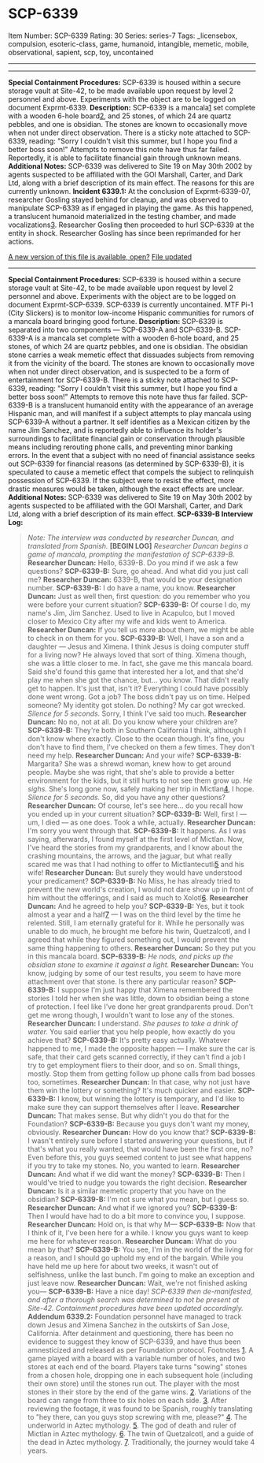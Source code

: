 # SCP-6339
Item Number: SCP-6339
Rating: 30
Series: series-7
Tags: _licensebox, compulsion, esoteric-class, game, humanoid, intangible, memetic, mobile, observational, sapient, scp, toy, uncontained

---

* * *
**Special Containment Procedures:** SCP-6339 is housed within a secure storage vault at Site-42, to be made available upon request by level 2 personnel and above. Experiments with the object are to be logged on document Exprmt-6339.
**Description:** SCP-6339 is a mancala[1](javascript:;) set complete with a wooden 6-hole board[2](javascript:;), and 25 stones, of which 24 are quartz pebbles, and one is obsidian. The stones are known to occasionally move when not under direct observation. There is a sticky note attached to SCP-6339, reading: "Sorry I couldn't visit this summer, but I hope you find a better boss soon!" Attempts to remove this note have thus far failed. Reportedly, it is able to facilitate financial gain through unknown means.
**Additional Notes:** SCP-6339 was delivered to Site 19 on May 30th 2002 by agents suspected to be affiliated with the GOI Marshall, Carter, and Dark Ltd, along with a brief description of its main effect. The reasons for this are currently unknown.
**Incident 6339.1:** At the conclusion of Exprmt-6339-07, researcher Gosling stayed behind for cleanup, and was observed to manipulate SCP-6339 as if engaged in playing the game. As this happened, a translucent humanoid materialized in the testing chamber, and made vocalizations[3](javascript:;). Researcher Gosling then proceeded to hurl SCP-6339 at the entity in shock. Researcher Gosling has since been reprimanded for her actions.
  
  
  
  
  

[A new version of this file is available, open?](javascript:;)
[File updated](javascript:;)
  
  
  
  
  
  
  
  
  
  
  
  
  
  
  
  
  
  
  
  
  

* * *
**Special Containment Procedures:** SCP-6339 is housed within a secure storage vault at Site-42, to be made available upon request by level 2 personnel and above. Experiments with the object are to be logged on document Exprmt-SCP-6339. SCP-6339 is currently uncontained. MTF Pi-1 (City Slickers) is to monitor low-income Hispanic communities for rumors of a mancala board bringing good fortune.
**Description:** SCP-6339 is separated into two components — SCP-6339-A and SCP-6339-B.
SCP-6339-A is a mancala set complete with a wooden 6-hole board, and 25 stones, of which 24 are quartz pebbles, and one is obsidian. The obsidian stone carries a weak memetic effect that dissuades subjects from removing it from the vicinity of the board. The stones are known to occasionally move when not under direct observation, and is suspected to be a form of entertainment for SCP-6339-B. There is a sticky note attached to SCP-6339, reading: "Sorry I couldn't visit this summer, but I hope you find a better boss soon!" Attempts to remove this note have thus far failed.
SCP-6339-B is a translucent humanoid entity with the appearance of an average Hispanic man, and will manifest if a subject attempts to play mancala using SCP-6339-A without a partner. It self identifies as a Mexican citizen by the name Jim Sanchez, and is reportedly able to influence its holder's surroundings to facilitate financial gain or conservation through plausible means including rerouting phone calls, and preventing minor banking errors. In the event that a subject with no need of financial assistance seeks out SCP-6339 for financial reasons (as determined by SCP-6339-B), it is speculated to cause a memetic effect that compels the subject to relinquish possession of SCP-6339. If the subject were to resist the effect, more drastic measures would be taken, although the exact effects are unclear.
**Additional Notes:** SCP-6339 was delivered to Site 19 on May 30th 2002 by agents suspected to be affiliated with the GOI Marshall, Carter, and Dark Ltd, along with a brief description of its main effect.
**SCP-6339-B Interview Log:**
> _Note: The interview was conducted by researcher Duncan, and translated from Spanish._
> **[BEGIN LOG]**
> _Researcher Duncan begins a game of mancala, prompting the manifestation of SCP-6339-B._
> **Researcher Duncan:** Hello, 6339-B. Do you mind if we ask a few questions?
> **SCP-6339-B:** Sure, go ahead. And what did you just call me?
> **Researcher Duncan:** 6339-B, that would be your designation number.
> **SCP-6339-B:** I do have a name, you know.
> **Researcher Duncan:** Just as well then, first question: do you remember who you were before your current situation?
> **SCP-6339-B:** Of course I do, my name's Jim, Jim Sanchez. Used to live in Acapulco, but I moved closer to Mexico City after my wife and kids went to America.
> **Researcher Duncan:** If you tell us more about them, we might be able to check in on them for you.
> **SCP-6339-B:** Well, I have a son and a daughter — Jesus and Ximena. I think Jesus is doing computer stuff for a living now? He always loved that sort of thing. Ximena though, she was a little closer to me. In fact, she gave me this mancala board. Said she'd found this game that interested her a lot, and that she'd play me when she got the chance, but… you know. That didn't really get to happen. It's just that, isn't it? Everything I could have possibly done went wrong. Got a job? The boss didn't pay us on time. Helped someone? My identity got stolen. Do nothing? My car got wrecked. _Silence for 5 seconds._ Sorry, I think I've said too much.
> **Researcher Duncan:** No no, not at all. Do you know where your children are?
> **SCP-6339-B:** They're both in Southern California I think, although I don't know where exactly. Close to the ocean though. It's fine, you don't have to find them, I've checked on them a few times. They don't need my help.
> **Researcher Duncan:** And your wife?
> **SCP-6339-B:** Margarita? She was a shrewd woman, knew how to get around people. Maybe she was right, that she's able to provide a better environment for the kids, but it still hurts to not see them grow up. _He sighs._ She's long gone now, safely making her trip in Mictlan[4](javascript:;), I hope. _Silence for 5 seconds._ So, did you have any other questions?
> **Researcher Duncan:** Of course, let's see here… do you recall how you ended up in your current situation?
> **SCP-6339-B:** Well, first I — um, I died — as one does. Took a while, actually.
> **Researcher Duncan:** I'm sorry you went through that.
> **SCP-6339-B:** It happens. As I was saying, afterwards, I found myself at the first level of Mictlan. Now, I've heard the stories from my grandparents, and I know about the crashing mountains, the arrows, and the jaguar, but what really scared me was that I had nothing to offer to Mictlantecutli[5](javascript:;) and his wife!
> **Researcher Duncan:** But surely they would have understood your predicament?
> **SCP-6339-B:** No Miss, he has already tried to prevent the new world's creation, I would not dare show up in front of him without the offerings, and I said as much to Xolotl[6](javascript:;).
> **Researcher Duncan:** And he agreed to help you?
> **SCP-6339-B:** Yes, but it took almost a year and a half[7](javascript:;) — I was on the third level by the time he relented. Still, I am eternally grateful for it. While he personally was unable to do much, he brought me before his twin, Quetzalcotl, and I agreed that while they figured something out, I would prevent the same thing happening to others.
> **Researcher Duncan:** So they put you in this mancala board.
> **SCP-6339-B:** _He nods, and picks up the obsidian stone to examine it against a light._
> **Researcher Duncan:** You know, judging by some of our test results, you seem to have more attachment over that stone. Is there any particular reason?
> **SCP-6339-B:** I suppose I'm just happy that Ximena remembered the stories I told her when she was little, down to obsidian being a stone of protection. I feel like I've done her great grandparents proud. Don't get me wrong though, I wouldn't want to lose any of the stones.
> **Researcher Duncan:** I understand. _She pauses to take a drink of water._ You said earlier that you help people, how exactly do you achieve that?
> **SCP-6339-B:** It's pretty easy actually. Whatever happened to me, I made the opposite happen — I make sure the car is safe, that their card gets scanned correctly, if they can't find a job I try to get employment fliers to their door, and so on. Small things, mostly. Stop them from getting follow up phone calls from bad bosses too, sometimes.
> **Researcher Duncan:** In that case, why not just have them win the lottery or something? It's much quicker and easier.
> **SCP-6339-B:** I know, but winning the lottery is temporary, and I'd like to make sure they can support themselves after I leave.
> **Researcher Duncan:** That makes sense. But why didn't you do that for the Foundation?
> **SCP-6339-B:** Because you guys don't want my money, obviously.
> **Researcher Duncan:** How do you know that?
> **SCP-6339-B:** I wasn't entirely sure before I started answering your questions, but if that's what you really wanted, that would have been the first one, no? Even before this, you guys seemed content to just see what happens if you try to take my stones. No, you wanted to learn.
> **Researcher Duncan:** And what if we did want the money?
> **SCP-6339-B:** Then I would've tried to nudge you towards the right decision.
> **Researcher Duncan:** Is it a similar memetic property that you have on the obsidian?
> **SCP-6339-B:** I'm not sure what you mean, but I guess so.
> **Researcher Duncan:** And what if we ignored you?
> **SCP-6339-B:** Then I would have had to do a bit more to convince you, I suppose.
> **Researcher Duncan:** Hold on, is that why M—
> **SCP-6339-B:** Now that I think of it, I've been here for a while. I know you guys want to keep me here for whatever reason.
> **Researcher Duncan:** What do you mean by that?
> **SCP-6339-B:** You see, I'm in the world of the living for a reason, and I should go uphold my end of the bargain. While you have held me up here for about two weeks, it wasn't out of selfishness, unlike the last bunch. I'm going to make an exception and just leave now.
> **Researcher Duncan:** Wait, we're not finished asking you—
> **SCP-6339-B:** Have a nice day!
> _SCP-6339 then de-manifested, and after a thorough search was determined to not be present at Site-42. Containment procedures have been updated accordingly._
**Addendum 6339.2:** Foundation personnel have managed to track down Jesus and Ximena Sanchez in the outskirts of San Jose, California. After detainment and questioning, there has been no evidence to suggest they know of SCP-6339, and have thus been amnesticized and released as per Foundation protocol.
Footnotes
[1](javascript:;). A game played with a board with a variable number of holes, and two stores at each end of the board. Players take turns "sowing" stones from a chosen hole, dropping one in each subsequent hole (including their own store) until the stones run out. The player with the most stones in their store by the end of the game wins.
[2](javascript:;). Variations of the board can range from three to six holes on each side.
[3](javascript:;). After reviewing the footage, it was found to be Spanish, roughly translating to "hey there, can you guys stop screwing with me, please?"
[4](javascript:;). The underworld in Aztec mythology.
[5](javascript:;). The god of death and ruler of Mictlan in Aztec mythology.
[6](javascript:;). The twin of Quetzalcotl, and a guide of the dead in Aztec mythology.
[7](javascript:;). Traditionally, the journey would take 4 years.